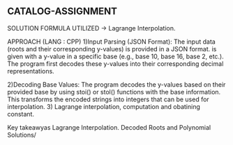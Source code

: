 ## CATALOG-ASSIGNMENT
 SOLUTION
 FORMULA  UTILIZED -> Lagrange Interpolation.

APPROACH (LANG : CPP)
1)Input Parsing (JSON Format):
The input data (roots and their corresponding y-values) is provided in a JSON format.
is given with a y-value in a specific base (e.g., base 10, base 16, base 2, etc.). The program first decodes these y-values into their corresponding decimal representations.

2)Decoding Base Values:
The program decodes the y-values based on their provided base by using stoi() or stol() functions with the base information. This transforms the encoded strings into integers that can be used for interpolation.
3) Lagrange interpolation, computation and obatining constant.
 
Key takeawyas 
Lagrange Interpolation.
Decoded Roots and Polynomial Solutions/

